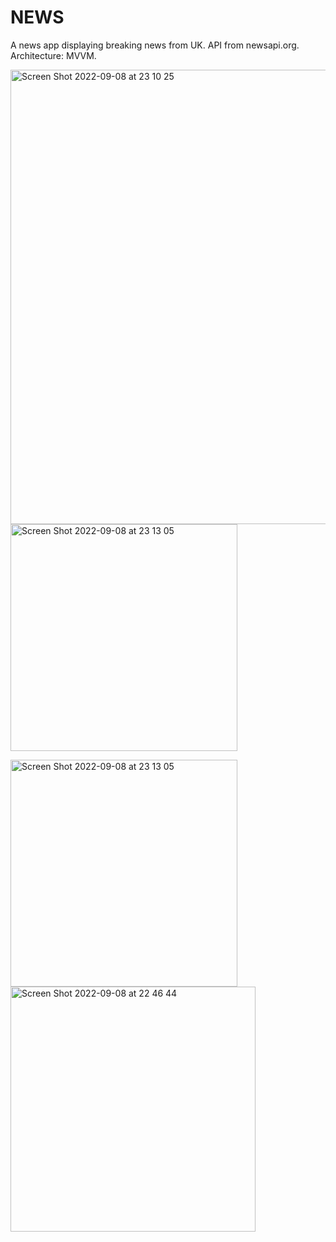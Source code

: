 # NEWS
A news app displaying breaking news from UK. API from newsapi.org. Architecture: MVVM. 

<img width="727" alt="Screen Shot 2022-09-08 at 23 10 25" src="https://user-images.githubusercontent.com/111223438/189217203-c2cae5f4-b8ca-4a2e-98de-926018d5b003.png">

<img width="363" alt="Screen Shot 2022-09-08 at 23 13 05" src="https://user-images.githubusercontent.com/111223438/189217234-ff482409-ae3b-452d-9ada-22c2941d9574.png">

<img width="363" alt="Screen Shot 2022-09-08 at 23 13 05" src="https://user-images.githubusercontent.com/111223438/189483425-8586e4b6-2887-4080-9a94-e370d2d7ac3c.png"> <img width="392" alt="Screen Shot 2022-09-08 at 22 46 44" src="https://user-images.githubusercontent.com/111223438/189483433-1fb478fd-d1f6-4fc2-876b-7955fd494b71.png">

